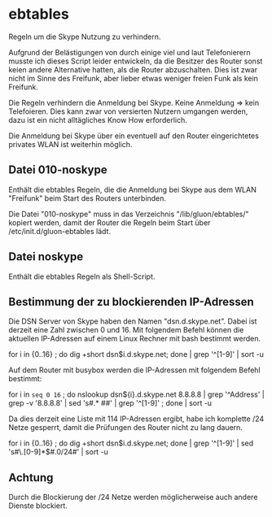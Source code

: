 # ebtables

Regeln um die Skype Nutzung zu verhindern.

Aufgrund der Belästigungen von durch einige viel und laut Telefonierern musste ich dieses Script leider entwickeln, da die Besitzer des Router sonst keien andere Alternative  hatten, als die Router abzuschalten. Dies ist zwar nicht im Sinne des Freifunk, aber lieber etwas weniger freien Funk als kein Freifunk.

Die Regeln verhindern die Anmeldung bei Skype. Keine Anmeldung => kein Telefoieren. Dies kann zwar von versierten Nutzern umgangen werden, dazu ist ein nicht alltägliches Know How erforderlich. 

Die Anmeldung bei Skype über ein eventuell auf den Router eingerichtetes privates WLAN ist weiterhin möglich.

## Datei 010-noskype

Enthält die ebtables Regeln, die die Anmeldung bei Skype aus dem WLAN "Freifunk" beim Start des Routers unterbinden.

Die Datei "010-noskype" muss in das Verzeichnis "/lib/gluon/ebtables/" kopiert werden, damit der Router die Regeln beim Start über /etc/init.d/gluon-ebtables lädt.

## Datei noskype

Enthält die ebtables Regeln als Shell-Script.
 

## Bestimmung der zu blockierenden IP-Adressen

Die DSN Server von Skype haben den Namen "dsn<nummer>.d.skype.net". Dabei ist <nummer> derzeit eine Zahl zwischen 0 und 16. Mit folgendem Befehl können die aktuellen IP-Adressen auf einem Linux Rechner mit bash bestimmt werden.

 for i in {0..16} ; do dig +short dsn$i.d.skype.net; done | grep '^[1-9]' | sort -u

Auf dem Router mit busybox werden die IP-Adressen mit folgendem Befehl bestimmt: 

 for i in `seq 0 16` ; do nslookup dsn${i}.d.skype.net 8.8.8.8 | grep '^Address' | grep -v '8.8.8.8' | sed 's#.* ##' | grep '^[1-9]' ; done | sort -u

Da dies derzeit eine Liste mit 114 IP-Adressen ergibt, habe ich komplette /24 Netze gesperrt, damit die Prüfungen des Router nicht zu lang dauern. 

 for i in {0..16} ; do dig +short dsn$i.d.skype.net; done | grep '^[1-9]' | sed 's#\.[0-9]*$#.0/24#' | sort -u

## Achtung

Durch die Blockierung der /24 Netze werden möglicherweise auch andere Dienste blockiert. 

